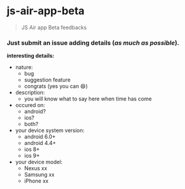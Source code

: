 # js-air-app-beta
> JS Air app Beta feedbacks

### Just submit an issue adding details (*as much as possible*).

**interesting details:**
- nature:
   - bug
   - suggestion feature
   - congrats (yes you can :smile:)
- description:
   - you will know what to say here when time has come
- occured on: 
   - android? 
   - ios?
   - both?
- your device system version:
   - android 6.0+
   - android 4.4+
   - ios 8+
   - ios 9+
- your device model:
   - Nexus xx
   - Samsung xx
   - iPhone xx 
